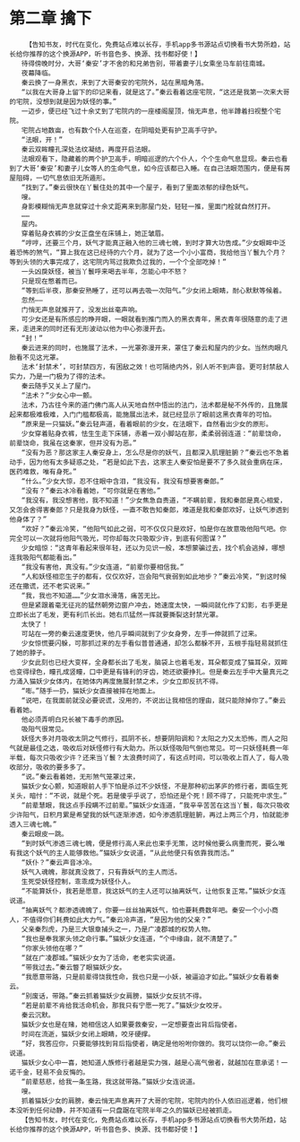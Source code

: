 # 第二章 擒下
        【告知书友，时代在变化，免费站点难以长存，手机app多书源站点切换看书大势所趋，站长给你推荐的这个换源APP，听书音色多、换源、找书都好使！】
       待得傍晚时分，大哥‘秦安’才不舍的和兄弟告别，带着妻子儿女乘坐马车前往南城。
       夜幕降临。
       秦云换了一身黑衣，来到了大哥秦安的宅院外，站在黑暗角落。
       “以我在大哥身上留下的印记来看，就是这了。”秦云看着这座宅院，“这还是我第一次来大哥的宅院，没想到就是因为妖怪的事。”
       一迈步，便已经飞过十余丈到了宅院内的一座楼阁屋顶，悄无声息，他半蹲着扫视整个宅院。
       宅院占地数亩，也有数个仆人在巡查，在阴暗处更有护卫高手守护。
       “法眼，开！”
       秦云双眸瞳孔深处法纹凝结，再度开启法眼。
       法眼观看下，隐藏着的两个护卫高手，明暗巡逻的六个仆人，个个生命气息显现。秦云也看到了大哥‘秦安’和妻子儿女等人的生命气息，如今应该都已入睡。在自己法眼范围内，便是有房屋阻碍，一切气息依旧无所遁形。
       “找到了。”秦云很快在丫鬟住处的其中一个屋子，看到了里面浓郁的绿色妖气。
       嗖。
       身影模糊悄无声息就穿过十余丈距离来到那屋门处，轻轻一推，里面门栓就自然打开。
       ……
       屋内。
       穿着贴身衣裤的少女正盘坐在床铺上，她正皱眉。
       “哼哼，还要三个月，妖气才能真正融入他的三魂七魄，到时才算大功告成。”少女眼眸中泛着恐怖的煞气，“算上我在这已经待的六个月，就为了这一个小小富商，我给他当丫鬟九个月？等到头领的大事完成了，这宅院内骂过我欺负过我的，一个个全部吃掉！”
       一头凶戾妖怪，被当丫鬟呼来喝去半年，怎能心中不怒？
       只是现在憋着而已。
       “等到后半夜，那秦安熟睡了，还可以再去吸一次阳气。”少女闭上眼睛，耐心默默等候着。
       忽然——
       门悄无声息就推开了，没发出丝毫声响。
       可少女还是有所感应的睁开眼，一眼就看到推门而入的黑衣青年，黑衣青年很随意的走了进来，走进来的同时还有无形波动以他为中心弥漫开去。
       “封！”
       秦云进来的同时，也施展了法术，一光罩弥漫开来，罩住了秦云和屋内的少女。当然肉眼凡胎看不见这光罩。
       法术‘封禁术’，可封禁四方，有困敌之效！也可隔绝内外，别人听不到声音。更可封禁敌人实力，乃是一门极为了得的法术。
       秦云随手又关上了屋门。
       “法术？”少女心中一颤。
       法术，乃古往今来的道门佛门高人从天地自然中悟出的法门，法术都是秘不外传的，且施展起来都极难极难，入门门槛都极高，能施展出法术，就已经显示了眼前这黑衣青年的可怕。
       “原来是一只猫妖。”秦云轻声道，看着眼前的少女，在法眼下，自然看出少女的原形。
       少女穿着贴身衣裤，怯生生走下床铺，赤着一双小脚站在那，柔柔弱弱连道：“前辈饶命，前辈饶命，我虽在这秦家，但并没有为恶。”
       “没有为恶？那这家主人秦安身上，怎么尽是你的妖气，且都深入肌理脏腑？”秦云也不急着动手，因为他有太多疑惑之处，“若是如此下去，这家主人秦安怕是要不了多久就会重病在床，医药难救，唯有身死。”
       “什么。”少女大惊，忍不住眼中含泪，“我没有，我没有想要害秦郎。”
       “没有？”秦云冰冷看着她，“可你就是在害他。”
       “我没有，我没想害他，我不知道！”少女焦急自责道，“不瞒前辈，我和秦郎是真心相爱，又怎会舍得害秦郎？只是我身为妖怪，一直不敢告知秦郎，难道是我和秦郎欢好，让妖气渗透到他身体了？”
       “欢好？”秦云冷笑，“他阳气如此之弱，可不仅仅只是欢好，怕是你在故意吸他阳气吧。你完全可以一次就将他阳气吸光，可你却每次只吸取少许，到底有何图谋？”
       少女暗惊：“这青年看起来很年轻，还以为见识一般，本想蒙骗过去，找个机会逃掉，哪想连我吸阳气都能看出。”
       “我没有害他，真没有。”少女连道，“前辈你要相信我。”
       “人和妖怪相恋生子的都有，仅仅欢好，岂会阳气衰弱到如此地步？”秦云冷笑，“到这时候还在撒谎，还不老实说来。”
       “我，我也不知道……”少女泪水滑落，痛苦无比。
       但是紧跟着毫无征兆的猛然朝旁边窗户冲去，她速度太快，一瞬间就化作了幻影，右手更是立即长出了毛发，更有利爪长出。她右爪猛然一挥就要撕裂这封禁光罩。
       太快了！
       可站在一旁的秦云速度更快，他几乎瞬间就到了少女身旁，左手一伸就抓了过来。
       少女惊慌要闪躲，可那抓过来的左手看似普普通通，却怎么都躲不开，五根手指轻易就抓住了她的脖子。
       少女此刻也已经大变样，全身都长出了毛发，脑袋上也着毛发，耳朵都变成了猫耳朵，双眸也变得绿色，瞳孔成竖瞳，口中更是有锋利的牙齿，她还欲要挣扎。但是秦云左手中大量真元之力涌入猫妖少女体内，在她体内再度施展封禁之术，少女立即反抗不得。
       “嘭。”随手一扔，猫妖少女直接被摔在地面上。
       “说吧，在我面前就没必要说谎，没用的，不说出让我相信的理由，就只能除掉你了。”秦云看着她。
       他必须弄明白兄长被下毒手的原因。
       吸阳气很常见。
       妖怪大多对月吸收太阴之气修行，孤阴不长，想要阴阳调和？太阳之力又太恐怖，而人之阳气就是最佳之选，吸收后对妖怪修行有大助力。所以妖怪吸阳气倒也常见。可一只妖怪耗费一年半载，每次只吸收少许？还来当丫鬟？太浪费时间了，有这点时间，可以吸收上百人了，每人吸收部分，吸收的要多多了。
       “说。”秦云看着她，无形煞气笼罩过来，
       猫妖少女心颤，知道眼前人手下怕是杀过不少妖怪，不是那种初出茅庐的修行者，面临生死关头，暗忖：“不说，就是个死。若是傻乎乎说了，恐怕还是个死！顾不得了，只能死中求生。”
       “前辈慧眼，我这点手段瞒不过前辈。”猫妖少女连道，“我辛辛苦苦在这当丫鬟，每次只吸收少许阳气，日积月累是希望我的妖气逐渐渗透，如今渗透肌理脏腑，再过上两三个月，怕就能渗透入三魂七魄。”
       秦云眼皮一跳。
       “到时妖气渗透三魂七魄，便是修行高人来此也束手无策，这时候他要么病重而死，要么唯有我这个妖气的主人能够救他。”猫妖少女说道，“从此他便只有依靠我而活。”
       “妖仆？”秦云声音冰冷。
       妖气入魂魄，那就真没救了，只有靠妖气的主人而活。
       生死受妖怪控制，乖乖成为妖怪仆人。
       “不能算妖仆，我若是愿意，我这妖气的主人还可以抽离妖气，让他恢复正常。”猫妖少女连说道。
       “抽离妖气？都渗透魂魄了，你要一丝丝抽离妖气，怕也要耗费数年吧。秦安一个小小商人，不值得你们耗费如此大力气。”秦云冷声道，“是因为他的父亲？”
       父亲秦烈虎，乃是三大银章捕头之一，乃是广凌郡城的权势人物。
       “我也是奉我家头领之命行事。”猫妖少女连道，“个中缘由，就不清楚了。”
       “你家头领他在哪？”
       “就在广凌郡城。”猫妖少女为了活命，老老实实说道。
       “带我过去。”秦云瞥了眼猫妖少女。
       “我愿意带路，只是前辈得饶我性命，我也只是一小妖，被逼迫才如此。”猫妖少女看着秦云。
       “别废话，带路。”秦云抓着猫妖少女肩膀，猫妖少女反抗不得。
       “若是前辈不肯给我活命机会，那我只有宁愿一死了。”猫妖少女咬牙。
       秦云沉默。
       猫妖少女也是在赌，她相信这人如果要救秦安，一定想要查出背后指使者。
       时间在流逝，猫妖少女闭上眼睛，咬牙硬撑。
       “好，我答应你，只要能够找到背后指使者，确定是他吩咐你做的。我可以饶你一命。”秦云说道。
       猫妖少女心中一喜，她知道人族修行者越是实力强，越是心高气傲者，就越加在意承诺！一诺千金，轻易不会反悔的。
       “前辈慈悲，给我一条生路，我这就带路。”猫妖少女连说道。
       嗖。
       抓着猫妖少女的肩膀，秦云悄无声息离开了大哥的宅院，宅院内的仆人依旧巡逻着，他们根本没听到任何动静，并不知道有一只盘踞在宅院半年之久的猫妖已经被抓走。
       【告知书友，时代在变化，免费站点难以长存，手机app多书源站点切换看书大势所趋，站长给你推荐的这个换源APP，听书音色多、换源、找书都好使！】